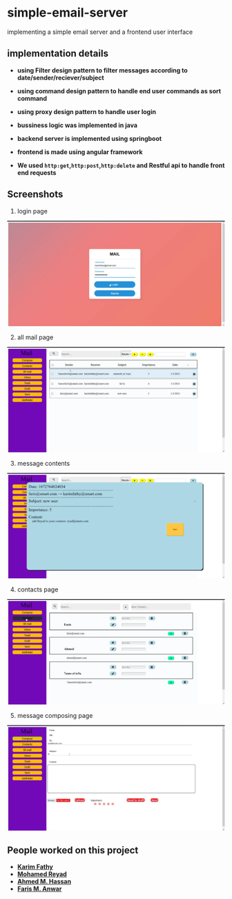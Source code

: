 # simple-email-server

implementing a simple email server and a frontend user interface

## implementation details
- **using Filter design pattern to filter messages according to date/sender/reciever/subject**
- **using command design pattern to handle end user commands as sort command**
- **using proxy design pattern to handle user login** 

- **bussiness logic was implemented in java**


- **backend server is implemented using springboot**

- **frontend is made using angular framework**

- **We used `http:get`,`http:post`,`http:delete` and Restful api to handle front end requests**

## Screenshots

1. login page

![login page](assets/screenshots/screenshot1.png)

2. all mail page

![all mail page](assets/screenshots/screenshot2.png)

3. message contents

![message contents page](assets/screenshots/screenshot3.png)

4. contacts page

![contacts page](assets/screenshots/screenshot4.png)

5. message composing page

![message composiing page](assets/screenshots/screenshot5.png)


## People worked on this project

- **[Karim Fathy](https://github.com/karimfathy054)**
- **[Mohamed Reyad](https://github.com/moriyad12)**
- **[Ahmed M. Hassan](https://github.com/ahmedMhassan10)**
- **[Faris M. Anwar]()**
